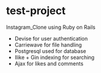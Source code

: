 # test-project
Instagram_Clone using Ruby on Rails
- Devise for user authentication
- Carriewave for file handling
- Postgresql used for database
- Ilike + Gin indexing for searching
- Ajax for likes and comments
